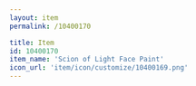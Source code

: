 ```yaml
---
layout: item
permalink: /10400170

title: Item
id: 10400170
item_name: 'Scion of Light Face Paint'
icon_url: 'item/icon/customize/10400169.png'
---
```

